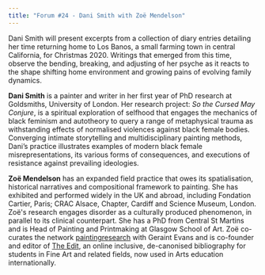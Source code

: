 ```yaml
---
title: "Forum #24 - Dani Smith with Zoë Mendelson"
---
```


Dani Smith will present excerpts from a collection of d​iary entries detailing her time returning home to Los Banos, a small farming town in central California, for Christmas 2020. Writings that emerged from this time, observe the bending, breaking, and adjusting of her psyche as it reacts to the shape shifting home environment and growing pains of evolving family dynamics. 

**Dani Smith** is a painter and writer in her first year of PhD research at Goldsmiths, University of London. Her research project: *So the Cursed May Conjure*, is a spiritual exploration of selfhood that engages the mechanics of black feminism and autotheory to query a range of metaphysical trauma as withstanding effects of normalised violences against black female bodies. Converging intimate storytelling and multidisciplinary painting methods, Dani’s practice illustrates examples of modern black female misrepresentations, its various forms of consequences, and executions of resistance against prevailing ideologies. 

**Zoë Mendelson** has an expanded field practice that owes its spatialisation, historical narratives and compositional framework to painting. She has exhibited and performed widely in the UK and abroad, including Fondation Cartier, Paris; CRAC Alsace, Chapter, Cardiff and Science Museum, London. Zoë's research engages disorder as a culturally produced phenomenon, in parallel to its clinical counterpart. She has a PhD from Central St Martins and is Head of Painting and Printmaking at Glasgow School of Art. Zoë co-curates the network [paintingresearch](https://www.paintingresearch.net/) with Geraint Evans and is co-founder and editor of [The Edit](https://www.theedit.site/), an online inclusive, de-canonised bibliography for students in Fine Art and related fields, now used in Arts education internationally.